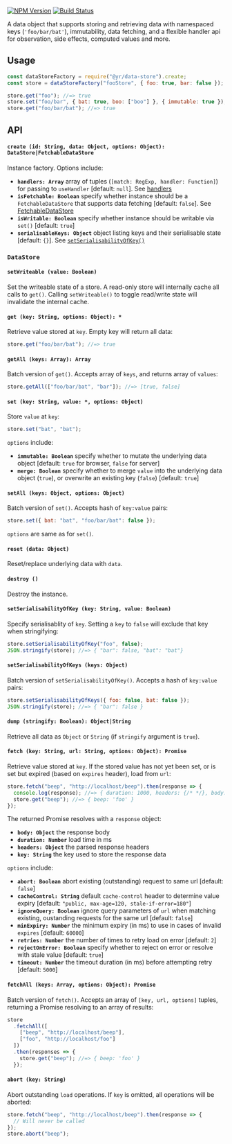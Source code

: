 [![NPM Version](https://img.shields.io/npm/v/@yr/data-store.svg?style=flat)](https://npmjs.org/package/@yr/data-store)
[![Build Status](https://img.shields.io/travis/YR/data-store.svg?style=flat)](https://travis-ci.org/YR/data-store?branch=master)

A data object that supports storing and retrieving data with namespaced keys (`'foo/bar/bat'`), immutability, data
fetching, and a flexible handler api for observation, side effects, computed values and more.

## Usage

```js
const dataStoreFactory = require("@yr/data-store").create;
const store = dataStoreFactory("fooStore", { foo: true, bar: false });

store.get("foo"); //=> true
store.set("foo/bar", { bat: true, boo: ["boo"] }, { immutable: true });
store.get("foo/bar/bat"); //=> true
```

## API

#### `create (id: String, data: Object, options: Object): DataStore|FetchableDataStore`

Instance factory. Options include:

- **`handlers: Array`** array of tuples (`[match: RegExp, handler: Function]`) for passing to `useHandler` [default:
  `null`]. See [handlers](#handlers)
- **`isFetchable: Boolean`** specify whether instance should be a `FetchableDataStore` that supports data fetching
  [default: `false`]. See [FetchableDataStore](#fetchabledatastore)
- **`isWritable: Boolean`** specify whether instance should be writable via `set()` [default: `true`]
- **`serialisableKeys: Object`** object listing keys and their serialisable state [default: `{}`]. See
  [`setSerialisabilityOfKey()`](#setserialisabilityofkey-key-stringobject-value-boolean)

### `DataStore`

#### `setWriteable (value: Boolean)`

Set the writeable state of a store. A read-only store will internally cache all calls to `get()`. Calling
`setWriteable()` to toggle read/write state will invalidate the internal cache.

#### `get (key: String, options: Object): *`

Retrieve value stored at `key`. Empty key will return all data:

```js
store.get("foo/bar/bat"); //=> true
```

#### `getAll (keys: Array): Array`

Batch version of `get()`. Accepts array of `keys`, and returns array of `values`:

```js
store.getAll(["foo/bar/bat", "bar"]); //=> [true, false]
```

#### `set (key: String, value: *, options: Object)`

Store `value` at `key`:

```js
store.set("bat", "bat");
```

`options` include:

- **`immutable: Boolean`** specify whether to mutate the underlying data object [default: `true` for browser, `false`
  for server]
- **`merge: Boolean`** specify whether to merge `value` into the underlying data object (`true`), or overwrite an
  existing key (`false`) [default: `true`]

#### `setAll (keys: Object, options: Object)`

Batch version of `set()`. Accepts hash of `key:value` pairs:

```js
store.set({ bat: "bat", "foo/bar/bat": false });
```

`options` are same as for `set()`.

#### `reset (data: Object)`

Reset/replace underlying data with `data`.

#### `destroy ()`

Destroy the instance.

#### `setSerialisabilityOfKey (key: String, value: Boolean)`

Specify serialisablity of `key`. Setting a `key` to `false` will exclude that key when stringifying:

```js
store.setSerialisabilityOfKey("foo", false);
JSON.stringify(store); //=> { "bar": false, "bat": "bat"}
```

#### `setSerialisabilityOfKeys (keys: Object)`

Batch version of `setSerialisabilityOfKey()`. Accepts a hash of `key:value` pairs:

```js
store.setSerialisabilityOfKeys({ foo: false, bat: false });
JSON.stringify(store); //=> { "bar": false }
```

#### `dump (stringify: Boolean): Object|String`

Retrieve all data as `Object` or `String` (if `stringify` argument is `true`).

#### `fetch (key: String, url: String, options: Object): Promise`

Retrieve value stored at `key`. If the stored value has not yet been set, or is set but expired (based on `expires`
header), load from `url`:

```js
store.fetch("beep", "http://localhost/beep").then(response => {
  console.log(response); //=> { duration: 1000, headers: {/* */}, body: { beep: 'foo' } }
  store.get("beep"); //=> { beep: 'foo' }
});
```

The returned Promise resolves with a `response` object:

- **`body: Object`** the response body
- **`duration: Number`** load time in ms
- **`headers: Object`** the parsed response headers
- **`key: String`** the key used to store the response data

`options` include:

- **`abort: Boolean`** abort existing (outstanding) request to same url [default: `false`]
- **`cacheControl: String`** default `cache-control` header to determine value expiry [default: `"public, max-age=120,
  stale-if-error=180"`]
- **`ignoreQuery: Boolean`** ignore query parameters of `url` when matching existing, oustanding requests for the same
  url [default: `false`]
- **`minExpiry: Number`** the minimum expiry (in ms) to use in cases of invalid `expires` [default: `60000`]
- **`retries: Number`** the number of times to retry load on error [default: `2`]
- **`rejectOnError: Boolean`** specify whether to reject on error or resolve with stale value [default: `true`]
- **`timeout: Number`** the timeout duration (in ms) before attempting retry [default: `5000`]

#### `fetchAll (keys: Array, options: Object): Promise`

Batch version of `fetch()`. Accepts an array of `[key, url, options]` tuples, returning a Promise resolving to an array
of results:

```js
store
  .fetchAll([
    ["beep", "http://localhost/beep"],
    ["foo", "http://localhost/foo"]
  ])
  .then(responses => {
    store.get("beep"); //=> { beep: 'foo' }
  });
```

#### `abort (key: String)`

Abort outstanding `load` operations. If `key` is omitted, all operations will be aborted:

```js
store.fetch("beep", "http://localhost/beep").then(response => {
  // Will never be called
});
store.abort("beep");
```
